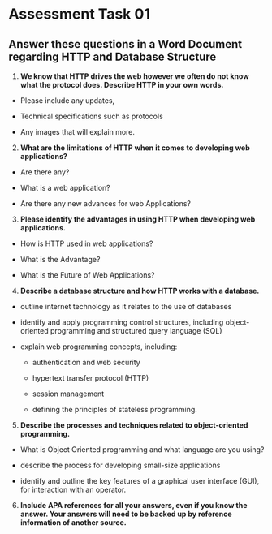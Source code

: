 # Assessment Task 01

## Answer these questions in a Word Document regarding HTTP and Database Structure

1. **We know that HTTP drives the web however we often do not know what the protocol does. Describe HTTP in your own words.**

- Please include any updates,

- Technical specifications such as protocols

- Any images that will explain more.

2. **What are the limitations of HTTP when it comes to developing web applications?**

- Are there any?

- What is a web application?

- Are there any new advances for web Applications?

3. **Please identify the advantages in using HTTP when developing web applications.**

- How is HTTP used in web applications?

- What is the Advantage?

- What is the Future of Web Applications?

4. **Describe a database structure and how HTTP works with a database.**

- outline internet technology as it relates to the use of databases

- identify and apply programming control structures, including object-oriented programming
and structured query language (SQL)

- explain web programming concepts, including:
  
  - authentication and web security

  - hypertext transfer protocol (HTTP)
  
  - session management
  
  - defining the principles of stateless programming.

5. **Describe the processes and techniques related to object-oriented programming.**

- What is Object Oriented programming and what language are you using?

- describe the process for developing small-size applications

- identify and outline the key features of a graphical user interface (GUI), for interaction with
an operator.

6. **Include APA references for all your answers, even if you know the answer. Your answers will need to be backed up by reference information of another source.**
